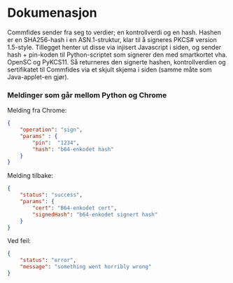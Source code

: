 # Dokumenasjon

Commfides sender fra seg to verdier; en kontrollverdi og en hash. Hashen er en SHA256-hash i en ASN.1-struktur, klar til å signeres PKCS# version 1.5-style. Tillegget henter ut disse via injisert Javascript i siden, og sender hash + pin-koden til Python-scriptet som signerer den med smartkortet vha. OpenSC og PyKCS11. Så returneres den signerte hashen, kontrollverdien og sertifikatet til Commfides via et skjult skjema i siden (samme måte som Java-applet-en gjør).


### Meldinger som går mellom Python og Chrome
 
Melding fra Chrome:
```json
{
    "operation": "sign",
    "params" : {
        "pin":  "1234",
        "hash": "b64-enkodet hash"
    }
}
```
 
Melding tilbake:
```json
{
    "status": "success",
    "params": {
        "cert": "B64-enkodet cert",
        "signedHash": "b64-enkodet signert hash"
    }
}
```

Ved feil:
```json
{
    "status": "error",
    "message": "something went horribly wrong"
}
```
